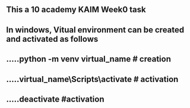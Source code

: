 ## This a 10 academy KAIM Week0 task
## In windows, Vitual environment can be created and activated as follows
## .....python -m venv virtual_name # creation
## .....virtual_name\Scripts\activate # activation
## .....deactivate #activation